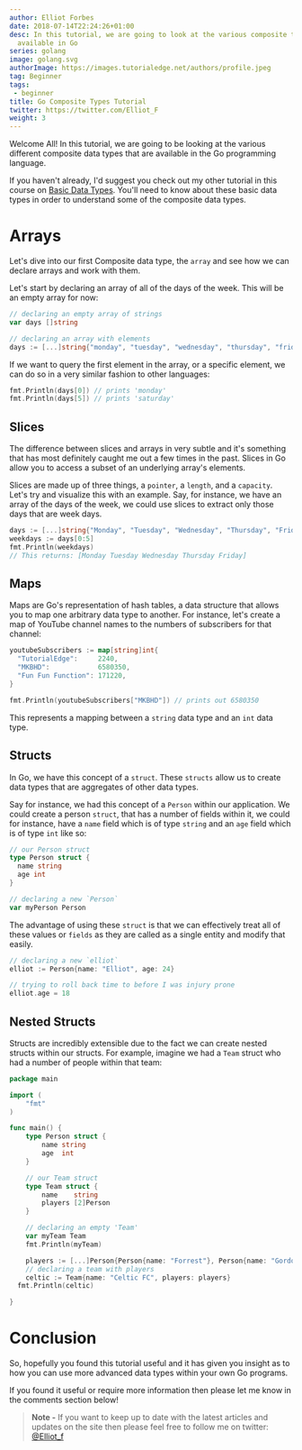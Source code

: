 ```yaml
---
author: Elliot Forbes
date: 2018-07-14T22:24:26+01:00
desc: In this tutorial, we are going to look at the various composite types
  available in Go
series: golang
image: golang.svg
authorImage: https://images.tutorialedge.net/authors/profile.jpeg
tag: Beginner
tags: 
 - beginner
title: Go Composite Types Tutorial
twitter: https://twitter.com/Elliot_F
weight: 3
---
```


Welcome All! In this tutorial, we are going to be looking at the various
different composite data types that are available in the Go programming
language.

If you haven't already, I'd suggest you check out my other tutorial in this
course on [Basic Data Types](/golang/go-basic-types-tutorial/). You'll need to
know about these basic data types in order to understand some of the composite
data types.

# Arrays

Let's dive into our first Composite data type, the `array` and see how we can
declare arrays and work with them.

Let's start by declaring an array of all of the days of the week. This will be
an empty array for now:

```go
// declaring an empty array of strings
var days []string

// declaring an array with elements
days := [...]string{"monday", "tuesday", "wednesday", "thursday", "friday", "saturday", "sunday"}
```

If we want to query the first element in the array, or a specific element, we
can do so in a very similar fashion to other languages:

```go
fmt.Println(days[0]) // prints 'monday'
fmt.Println(days[5]) // prints 'saturday'
```

## Slices

The difference between slices and arrays in very subtle and it's something that
has most definitely caught me out a few times in the past. Slices in Go allow
you to access a subset of an underlying array's elements.

Slices are made up of three things, a `pointer`, a `length`, and a `capacity`.
Let's try and visualize this with an example. Say, for instance, we have an
array of the days of the week, we could use slices to extract only those days
that are week days.

```go
days := [...]string{"Monday", "Tuesday", "Wednesday", "Thursday", "Friday", "Saturday", "Sunday"}
weekdays := days[0:5]
fmt.Println(weekdays)
// This returns: [Monday Tuesday Wednesday Thursday Friday]
```

## Maps

Maps are Go's representation of hash tables, a data structure that allows you to
map one arbitrary data type to another. For instance, let's create a map of
YouTube channel names to the numbers of subscribers for that channel:

```go
youtubeSubscribers := map[string]int{
  "TutorialEdge":     2240,
  "MKBHD":            6580350,
  "Fun Fun Function": 171220,
}

fmt.Println(youtubeSubscribers["MKBHD"]) // prints out 6580350
```

This represents a mapping between a `string` data type and an `int` data type.

## Structs

In Go, we have this concept of a `struct`. These `structs` allow us to create
data types that are aggregates of other data types.

Say for instance, we had this concept of a `Person` within our application. We
could create a person `struct`, that has a number of fields within it, we could
for instance, have a `name` field which is of type `string` and an `age` field
which is of type `int` like so:

```go
// our Person struct
type Person struct {
  name string
  age int
}

// declaring a new `Person`
var myPerson Person
```

The advantage of using these `struct` is that we can effectively treat all of
these values or `fields` as they are called as a single entity and modify that
easily.

```go
// declaring a new `elliot`
elliot := Person{name: "Elliot", age: 24}

// trying to roll back time to before I was injury prone
elliot.age = 18
```

## Nested Structs

Structs are incredibly extensible due to the fact we can create nested structs
within our structs. For example, imagine we had a `Team` struct who had a number
of people within that team:

```go
package main

import (
    "fmt"
)

func main() {
    type Person struct {
        name string
        age  int
    }

    // our Team struct
    type Team struct {
        name    string
        players [2]Person
    }

    // declaring an empty 'Team'
    var myTeam Team
    fmt.Println(myTeam)

    players := [...]Person{Person{name: "Forrest"}, Person{name: "Gordon"}}
    // declaring a team with players
    celtic := Team{name: "Celtic FC", players: players}
  fmt.Println(celtic)

}
```

# Conclusion

So, hopefully you found this tutorial useful and it has given you insight as to
how you can use more advanced data types within your own Go programs.

If you found it useful or require more information then please let me know in
the comments section below!

> **Note -** If you want to keep up to date with the latest articles and updates
> on the site then please feel free to follow me on twitter:
> [@Elliot_f](https://twitter.com/elliot_f)
